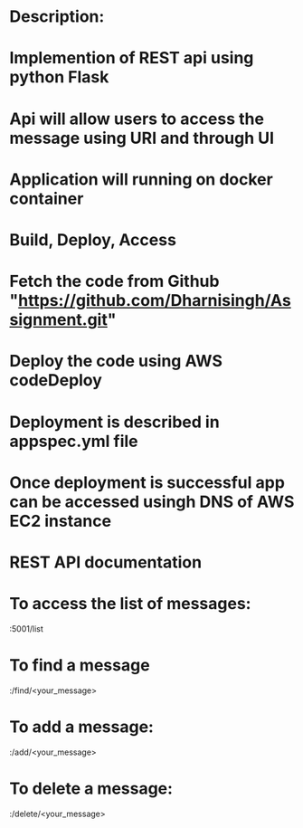 Description:
============
 # Implemention of REST api using python Flask
 # Api will allow users to access the message using URI and through UI
 # Application will running on docker container

Build, Deploy, Access
=====================
 # Fetch the code from Github "https://github.com/Dharnisingh/Assignment.git"
 # Deploy the code using AWS codeDeploy
 # Deployment is described in appspec.yml file
 # Once deployment is successful app can be accessed usingh DNS of AWS EC2 instance 

REST API documentation
======================
 # To access the list of messages: 
   <domain-name>:5001/list
 # To find a message
   <domain-name>:/find/<your_message>
 # To add a message:
   <domain-name>:/add/<your_message>
 # To delete a message:
   <domain-name>:/delete/<your_message>

